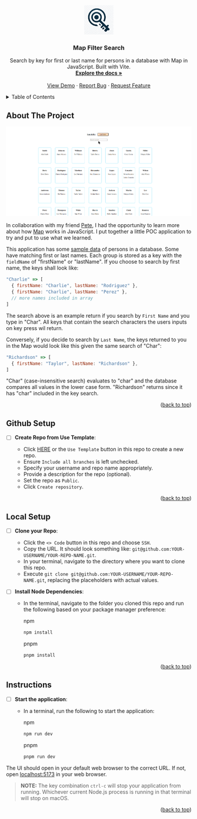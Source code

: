 <a name="readme-top"></a>

<br />
<div align="center">
  <a href="https://github.com/marc-mccarthy/map-filter-search">
    <img src="./public/images/logo.png" alt="Logo" width="80" height="80">
  </a>

  <h3 align="center">Map Filter Search</h3>

  <p align="center">
    Search by key for first or last name for persons in a database with Map in JavaScript. Built with Vite.
    <br />
    <a href="https://github.com/marc-mccarthy/map-filter-search"><strong>Explore the docs »</strong></a>
    <br />
    <br />
    <a href="https://github.com/marc-mccarthy/map-filter-search">View Demo</a>
    ·
    <a href="https://github.com/marc-mccarthy/map-filter-search/issues">Report Bug</a>
    ·
    <a href="https://github.com/marc-mccarthy/map-filter-search/issues">Request Feature</a>
  </p>
</div>

<details>
  <summary>Table of Contents</summary>
  <ol>
    <li>
      <a href="#about-the-project">About The Project</a>
    </li>
    <li>
      <a href="#github-setup">Github Setup</a>
    </li>
    <li>
      <a href="#local-setup">Local Setup</a>
    </li>
    <li>
      <a href="#instructions">Instructions</a>
    </li>
  </ol>
</details>


## About The Project

![Map Filter Search Demo](./demo/demo.gif)

In collaboration with my friend [Pete](https://github.com/Pete-Hall), I had the opportunity to learn more about how [Map](https://developer.mozilla.org/en-US/docs/Web/JavaScript/Reference/Global_Objects/Map) works in JavaScript. I put together a little POC application to try and put to use what we learned.

This application has some [sample data](./data/sampleData.js) of persons in a database. Some have matching first or last names. Each group is stored as a key with the `fieldName` of "firstName" or "lastName". If you choose to search by first name, the keys shall look like:

```js
"Charlie" => [
  { firstName: "Charlie", lastName: "Rodriguez" },
  { firstName: "Charlie", lastName: "Perez" },
  // more names included in array
]
```

The search above is an example return if you search by `First Name` and you type in "Char". All keys that contain the search characters the users inputs on key press wil return.

Conversely, if you decide to search by `Last Name`, the keys returned to you in the Map would look like this given the same search of "Char":

```js
"Richardson" => [
  { firstName: "Taylor", lastName: "Richardson" },
]
```

"Char" (case-insensitive search) evaluates to "char" and the database compares all values in the lower case form. "Richardson" returns since it has "char" included in the key search.

<p align="right">(<a href="#readme-top">back to top</a>)</p>


## Github Setup

- [ ] **Create Repo from Use Template**:
  
  - Click [HERE](https://github.com/new?template_name=map-filter-search&template_owner=marc-mccarthy) or the `Use Template` button in this repo to create a new repo.
  - Ensure `Include all branches` is left unchecked.
  - Specify your username and repo name appropriately.
  - Provide a description for the repo (optional).
  - Set the repo as `Public`.
  - Click `Create repository`.

<p align="right">(<a href="#readme-top">back to top</a>)</p>


## Local Setup

- [ ] **Clone your Repo**:

  - Click the `<> Code` button in this repo and choose `SSH`.
  - Copy the URL. It should look something like: `git@github.com:YOUR-USERNAME/YOUR-REPO-NAME.git`.
  - In your terminal, navigate to the directory where you want to clone this repo.
  - Execute `git clone git@github.com:YOUR-USERNAME/YOUR-REPO-NAME.git`, replacing the placeholders with actual values.

- [ ] **Install Node Dependencies**:

  - In the terminal, navigate to the folder you cloned this repo and run the following based on your package manager preference:

    npm
    ```sh
    npm install
    ```
    
    pnpm
    ```sh
    pnpm install
    ```

<p align="right">(<a href="#readme-top">back to top</a>)</p>


## Instructions

- [ ] **Start the application**:

  - In a terminal, run the following to start the application:
    
    npm
    ```sh
    npm run dev
    ```
    
    pnpm
    ```sh
    pnpm run dev
    ```

The UI should open in your default web browser to the correct URL. If not, open [localhost:5173](http://localhost:5173) in your web browser.

> **NOTE:** The key combination `ctrl-c` will stop your application from running. Whichever current Node.js process is running in that terminal will stop on macOS.

<p align="right">(<a href="#readme-top">back to top</a>)</p>
